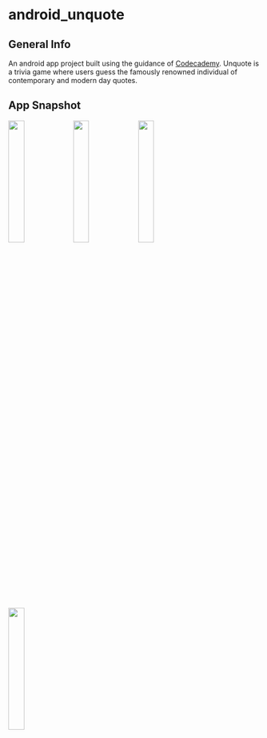 # android_unquote
## General Info
An android app project built using the guidance of [Codecademy](https://www.codecademy.com/). Unquote is a trivia game where users guess the famously renowned individual of contemporary and modern day quotes.

## App Snapshot

<img src="./gh_media/Screenshot1.png" height=25%>
<img src="./gh_media/Screenshot2.png" height=25%>
<img src="./gh_media/Screenshot3.png" height=25%>
<img src="./gh_media/Screenshot4.png" height=25%>

